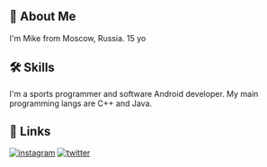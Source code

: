 

## 🚀 About Me
I'm Mike from Moscow, Russia. 15 yo


## 🛠 Skills
I'm a sports programmer and software Android developer. My main programming langs are C++ and Java.
## 🔗 Links
[![instagram](https://img.shields.io/badge/instagram-0A66C2?style=for-the-badge&logo=instagram&logoColor=white)](https://www.instagram.com/programmerc11/)
[![twitter](https://img.shields.io/badge/twitter-1DA1F2?style=for-the-badge&logo=twitter&logoColor=white)](https://twitter.com/c11_programmer)
